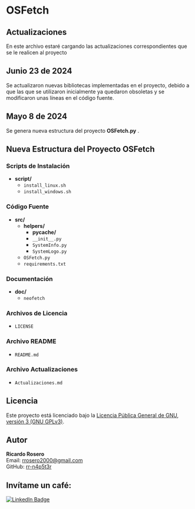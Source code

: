 # OSFetch

## Actualizaciones

En este archivo estaré cargando las actualizaciones correspondientes que se le realicen al proyecto

## Junio 23 de 2024

Se actualizaron nuevas bibliotecas implementadas en el proyecto, debido a que las que se utilizaron inicialmente ya quedaron obsoletas y se modificaron unas líneas en el código fuente.

## Mayo 8 de 2024

Se genera nueva estructura del proyecto **OSFetch.py** .

## Nueva Estructura del Proyecto OSFetch

### Scripts de Instalación

- **script/**
  - `install_linux.sh`
  - `install_windows.sh`

### Código Fuente

- **src/**
  - **helpers/** 
    - **__pycache__/** 
    - `__init__.py`
    - `SystemInfo.py`
    - `SystemLogo.py`
  - `OSFetch.py`
  - `requirements.txt`

### Documentación

- **doc/**
  - `neofetch`

### Archivos de Licencia

- `LICENSE`

### Archivo README

- `README.md`

### Archivo Actualizaciones

- `Actualizaciones.md`

## Licencia

Este proyecto está licenciado bajo la [Licencia Pública General de GNU, versión 3 (GNU GPLv3)](LICENSE).

## Autor

**Ricardo Rosero**  
Email: rrosero2000@gmail.com  
GitHub: [rr-n4p5t3r](https://github.com/rr-n4p5t3r)

## Invítame un café:

<div id="badges">
  <a href="https://www.buymeacoffee.com/elblogden4p5t3r" target="_blank">
    <img src="https://img.shields.io/badge/buymeacoffee-yellow?style=for-the-badge&logo=buymeacoffee&logoColor=white" alt="LinkedIn Badge"/>
  </a>
</div>
